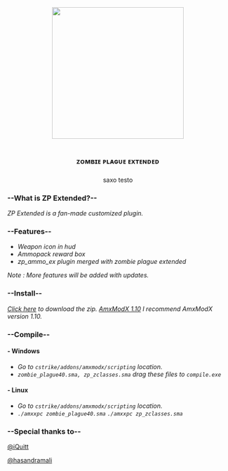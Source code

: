 <div align="center">
  <img height="300" src="https://i.imgur.com/hIAr0OB.png"  />
</div>

<br clear="both">

<h3 align="center">ᴢᴏᴍʙɪᴇ ᴘʟᴀɢᴜᴇ ᴇxᴛᴇɴᴅᴇᴅ</h3>

###

<div align="center">
saxo testo
</div>

### --What is ZP Extended?--
*ZP Extended is a fan-made customized plugin.*

### --Features--
- *Weapon icon in hud*
- *Ammopack reward box*
- *zp_ammo_ex plugin merged with zombie plague extended*

*Note : More features will be added with updates.*

### --Install--
*[Click here](https://github.com/byoreo/zp43ext/archive/refs/heads/main.zip) to download the zip. [AmxModX 1.10](https://www.amxmodx.org/downloads-new.php?branch=master&all=1) I recommend AmxModX version 1.10.*

### --Compile--
#### - Windows
- *Go to `cstrike/addons/amxmodx/scripting` location.*
- *`zombie_plague40.sma, zp_zclasses.sma` drag these files to `compile.exe`*
#### - Linux
- *Go to `cstrike/addons/amxmodx/scripting` location.*
- *`./amxxpc zombie_plague40.sma` `./amxxpc zp_zclasses.sma`*
### --Special thanks to--
[@iQuitt](https://github.com/iQuitt)

[@hasandramali](https://github.com/hasandramali)
